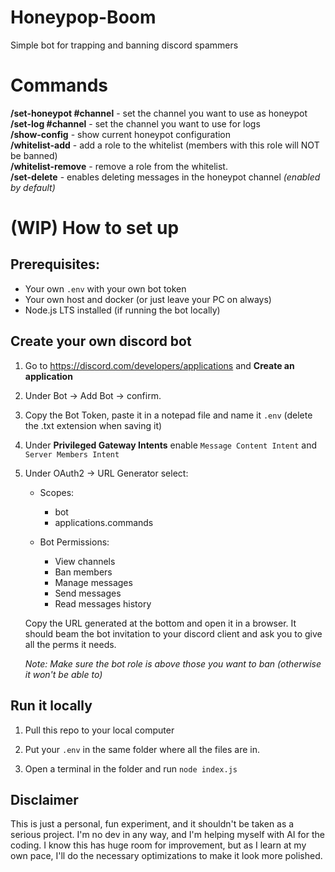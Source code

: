 # Honeypop-Boom
Simple bot for trapping and banning discord spammers

# Commands
**/set-honeypot #channel** - set the channel you want to use as honeypot  
**/set-log #channel** - set the channel you want to use for logs  
**/show-config** - show current honeypot configuration  
**/whitelist-add** - add a role to the whitelist (members with this role will NOT be banned)  
**/whitelist-remove** - remove a role from the whitelist.  
**/set-delete** - enables deleting messages in the honeypot channel *(enabled by default)*

# (WIP) How to set up
## Prerequisites:
- Your own `.env` with your own bot token
- Your own host and docker (or just leave your PC on always)
- Node.js LTS installed (if running the bot locally)

## Create your own discord bot
1. Go to https://discord.com/developers/applications and **Create an application**
2. Under Bot → Add Bot → confirm.

3. Copy the Bot Token, paste it in a notepad file and name it `.env` (delete the .txt extension when saving it)

4. Under **Privileged Gateway Intents** enable `Message Content Intent` and `Server Members Intent`

5. Under OAuth2 → URL Generator select:
    - Scopes: 
        - bot
        - applications.commands

    - Bot Permissions:     
        - View channels
        - Ban members
        - Manage messages
        - Send messages
        - Read messages history
    
    Copy the URL generated at the bottom and open it in a browser. It should beam the bot invitation to your discord client and ask you to give all the perms it needs.

    *Note: Make sure the bot role is above those you want to ban (otherwise it won't be able to)*

## Run it locally
1. Pull this repo to your local computer

2. Put your `.env` in the same folder where all the files are in.

3. Open a terminal in the folder and run `node index.js`

## Disclaimer
This is just a personal, fun experiment, and it shouldn't be taken as a serious project. I'm no dev in any way, and I'm helping myself with AI for the coding. I know this has huge room for improvement, but as I learn at my own pace, I'll do the necessary optimizations to make it look more polished. 